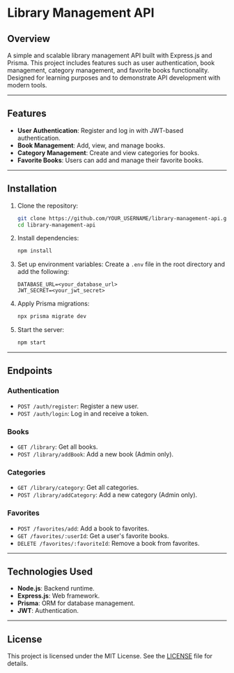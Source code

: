 # Library Management API

## Overview
A simple and scalable library management API built with Express.js and Prisma. This project includes features such as user authentication, book management, category management, and favorite books functionality. Designed for learning purposes and to demonstrate API development with modern tools.

---

## Features
- **User Authentication**: Register and log in with JWT-based authentication.
- **Book Management**: Add, view, and manage books.
- **Category Management**: Create and view categories for books.
- **Favorite Books**: Users can add and manage their favorite books.

---

## Installation

1. Clone the repository:
   ```bash
   git clone https://github.com/YOUR_USERNAME/library-management-api.git
   cd library-management-api
   ```

2. Install dependencies:
   ```bash
   npm install
   ```

3. Set up environment variables:
   Create a `.env` file in the root directory and add the following:
   ```env
   DATABASE_URL=<your_database_url>
   JWT_SECRET=<your_jwt_secret>
   ```

4. Apply Prisma migrations:
   ```bash
   npx prisma migrate dev
   ```

5. Start the server:
   ```bash
   npm start
   ```

---

## Endpoints

### Authentication
- `POST /auth/register`: Register a new user.
- `POST /auth/login`: Log in and receive a token.

### Books
- `GET /library`: Get all books.
- `POST /library/addBook`: Add a new book (Admin only).

### Categories
- `GET /library/category`: Get all categories.
- `POST /library/addCategory`: Add a new category (Admin only).

### Favorites
- `POST /favorites/add`: Add a book to favorites.
- `GET /favorites/:userId`: Get a user's favorite books.
- `DELETE /favorites/:favoriteId`: Remove a book from favorites.

---

## Technologies Used
- **Node.js**: Backend runtime.
- **Express.js**: Web framework.
- **Prisma**: ORM for database management.
- **JWT**: Authentication.

---

## License
This project is licensed under the MIT License. See the [LICENSE](LICENSE) file for details.
